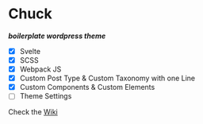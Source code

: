# Chuck 
***boilerplate wordpress theme***

- [X] Svelte
- [X] SCSS
- [X] Webpack JS
- [X] Custom Post Type & Custom Taxonomy with one Line
- [X] Custom Components & Custom Elements 
- [ ] Theme Settings

Check the [Wiki]([https://duckduckgo.com](https://github.com/nikosmpi/chuck/wiki))
